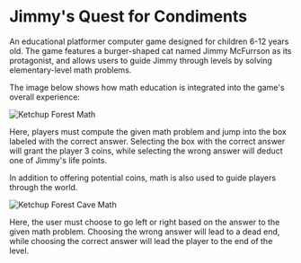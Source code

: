 # Jimmy's Quest for Condiments

An educational platformer computer game designed for children 6-12 years old.
The game features a burger-shaped cat named Jimmy McFurrson as its protagonist, and allows users to
guide Jimmy through levels by solving elementary-level math problems.

The image below shows how math education is integrated into the game's overall experience:

![Ketchup Forest Math](https://user-images.githubusercontent.com/66392457/230695896-ebbb4271-3fd7-4613-8be0-466c009a91ca.png)

Here, players must compute the given math problem and jump into the box labeled with the correct answer. Selecting the box with the correct answer will grant the player 3 coins, while selecting the wrong answer will deduct one of Jimmy's life points.

In addition to offering potential coins, math is also used to guide players through the world.

![Ketchup Forest Cave Math](https://user-images.githubusercontent.com/66392457/230696010-40180646-944f-433d-abd7-3653842a84c9.png)

Here, the user must choose to go left or right based on the answer to the given math problem. Choosing the wrong answer will lead to a dead end, while choosing the correct answer will lead the player to the end of the level.
